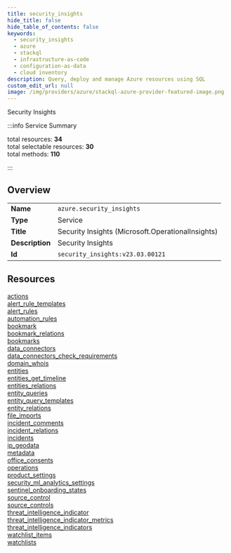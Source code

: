 ```yaml
---
title: security_insights
hide_title: false
hide_table_of_contents: false
keywords:
  - security_insights
  - azure
  - stackql
  - infrastructure-as-code
  - configuration-as-data
  - cloud inventory
description: Query, deploy and manage Azure resources using SQL
custom_edit_url: null
image: /img/providers/azure/stackql-azure-provider-featured-image.png
---
```

Security Insights  
    
:::info Service Summary

<div class="row">
<div class="providerDocColumn">
<span>total resources:&nbsp;<b>34</b></span><br />
<span>total selectable resources:&nbsp;<b>30</b></span><br />
<span>total methods:&nbsp;<b>110</b></span><br />
</div>
</div>

:::

## Overview
<table><tbody>
<tr><td><b>Name</b></td><td><code>azure.security_insights</code></td></tr>
<tr><td><b>Type</b></td><td>Service</td></tr>
<tr><td><b>Title</b></td><td>Security Insights (Microsoft.OperationalInsights)</td></tr>
<tr><td><b>Description</b></td><td>Security Insights</td></tr>
<tr><td><b>Id</b></td><td><code>security_insights:v23.03.00121</code></td></tr>
</tbody></table>

## Resources
<div class="row">
<div class="providerDocColumn">
<a href="/providers/azure/security_insights/actions/">actions</a><br />
<a href="/providers/azure/security_insights/alert_rule_templates/">alert_rule_templates</a><br />
<a href="/providers/azure/security_insights/alert_rules/">alert_rules</a><br />
<a href="/providers/azure/security_insights/automation_rules/">automation_rules</a><br />
<a href="/providers/azure/security_insights/bookmark/">bookmark</a><br />
<a href="/providers/azure/security_insights/bookmark_relations/">bookmark_relations</a><br />
<a href="/providers/azure/security_insights/bookmarks/">bookmarks</a><br />
<a href="/providers/azure/security_insights/data_connectors/">data_connectors</a><br />
<a href="/providers/azure/security_insights/data_connectors_check_requirements/">data_connectors_check_requirements</a><br />
<a href="/providers/azure/security_insights/domain_whois/">domain_whois</a><br />
<a href="/providers/azure/security_insights/entities/">entities</a><br />
<a href="/providers/azure/security_insights/entities_get_timeline/">entities_get_timeline</a><br />
<a href="/providers/azure/security_insights/entities_relations/">entities_relations</a><br />
<a href="/providers/azure/security_insights/entity_queries/">entity_queries</a><br />
<a href="/providers/azure/security_insights/entity_query_templates/">entity_query_templates</a><br />
<a href="/providers/azure/security_insights/entity_relations/">entity_relations</a><br />
<a href="/providers/azure/security_insights/file_imports/">file_imports</a><br />
</div>
<div class="providerDocColumn">
<a href="/providers/azure/security_insights/incident_comments/">incident_comments</a><br />
<a href="/providers/azure/security_insights/incident_relations/">incident_relations</a><br />
<a href="/providers/azure/security_insights/incidents/">incidents</a><br />
<a href="/providers/azure/security_insights/ip_geodata/">ip_geodata</a><br />
<a href="/providers/azure/security_insights/metadata/">metadata</a><br />
<a href="/providers/azure/security_insights/office_consents/">office_consents</a><br />
<a href="/providers/azure/security_insights/operations/">operations</a><br />
<a href="/providers/azure/security_insights/product_settings/">product_settings</a><br />
<a href="/providers/azure/security_insights/security_ml_analytics_settings/">security_ml_analytics_settings</a><br />
<a href="/providers/azure/security_insights/sentinel_onboarding_states/">sentinel_onboarding_states</a><br />
<a href="/providers/azure/security_insights/source_control/">source_control</a><br />
<a href="/providers/azure/security_insights/source_controls/">source_controls</a><br />
<a href="/providers/azure/security_insights/threat_intelligence_indicator/">threat_intelligence_indicator</a><br />
<a href="/providers/azure/security_insights/threat_intelligence_indicator_metrics/">threat_intelligence_indicator_metrics</a><br />
<a href="/providers/azure/security_insights/threat_intelligence_indicators/">threat_intelligence_indicators</a><br />
<a href="/providers/azure/security_insights/watchlist_items/">watchlist_items</a><br />
<a href="/providers/azure/security_insights/watchlists/">watchlists</a><br />
</div>
</div>
